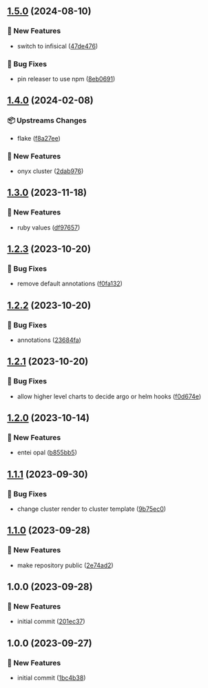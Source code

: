 ## [1.5.0](https://github.com/AtomiCloud/sulfoxide.bromine/compare/v1.4.0...v1.5.0) (2024-08-10)


### 🚀 New Features

* switch to infisical ([47de476](https://github.com/AtomiCloud/sulfoxide.bromine/commit/47de476bdb07fb61d9906276592652be88207d3e))


### 🐛 Bug Fixes

* pin releaser to use npm ([8eb0691](https://github.com/AtomiCloud/sulfoxide.bromine/commit/8eb0691d7d0fac70ec634994e95ecb6ebf47e689))

## [1.4.0](https://github.com/AtomiCloud/sulfoxide.bromine/compare/v1.3.0...v1.4.0) (2024-02-08)


### 📦 Upstreams Changes

* flake ([f8a27ee](https://github.com/AtomiCloud/sulfoxide.bromine/commit/f8a27ee179fc9ff377e93ec8767d19275e6e1398))


### 🚀 New Features

* onyx cluster ([2dab976](https://github.com/AtomiCloud/sulfoxide.bromine/commit/2dab976d91cf7fde236091767435792f7365324e))

## [1.3.0](https://github.com/AtomiCloud/sulfoxide.bromine/compare/v1.2.3...v1.3.0) (2023-11-18)


### 🚀 New Features

* ruby values ([df97657](https://github.com/AtomiCloud/sulfoxide.bromine/commit/df976571c33d2d3b2eb6991c9d16a0d437a6c29c))

## [1.2.3](https://github.com/AtomiCloud/sulfoxide.bromine/compare/v1.2.2...v1.2.3) (2023-10-20)


### 🐛 Bug Fixes

* remove default annotations ([f0fa132](https://github.com/AtomiCloud/sulfoxide.bromine/commit/f0fa13228985be89578598ac56130d241dce5242))

## [1.2.2](https://github.com/AtomiCloud/sulfoxide.bromine/compare/v1.2.1...v1.2.2) (2023-10-20)


### 🐛 Bug Fixes

* annotations ([23684fa](https://github.com/AtomiCloud/sulfoxide.bromine/commit/23684fa3548d7eff4920a9cdae5b48c387248432))

## [1.2.1](https://github.com/AtomiCloud/sulfoxide.bromine/compare/v1.2.0...v1.2.1) (2023-10-20)


### 🐛 Bug Fixes

* allow higher level charts to decide argo or helm hooks ([f0d674e](https://github.com/AtomiCloud/sulfoxide.bromine/commit/f0d674e09dfce51816876b2b96ac4e7cbb22a953))

## [1.2.0](https://github.com/AtomiCloud/sulfoxide.bromine/compare/v1.1.1...v1.2.0) (2023-10-14)


### 🚀 New Features

* entei opal ([b855bb5](https://github.com/AtomiCloud/sulfoxide.bromine/commit/b855bb5966167c6f54bb6988e66e21851b328bfe))

## [1.1.1](https://github.com/AtomiCloud/sulfoxide.bromine/compare/v1.1.0...v1.1.1) (2023-09-30)


### 🐛 Bug Fixes

* change cluster render to cluster template ([9b75ec0](https://github.com/AtomiCloud/sulfoxide.bromine/commit/9b75ec0036922c4b296aa69ead1fadc707419746))

## [1.1.0](https://github.com/AtomiCloud/sulfoxide.bromine/compare/v1.0.0...v1.1.0) (2023-09-28)


### 🚀 New Features

* make repository public ([2e74ad2](https://github.com/AtomiCloud/sulfoxide.bromine/commit/2e74ad265400e2997d29246aac059dceeba0970e))

## 1.0.0 (2023-09-28)


### 🚀 New Features

* initial commit ([201ec37](https://github.com/AtomiCloud/sulfoxide.bromine/commit/201ec37837cd0628774f5a1d51ca6c49a5507513))

## 1.0.0 (2023-09-27)


### 🚀 New Features

* initial commit ([1bc4b38](https://github.com/AtomiCloud/sulfoxide.oxygen/commit/1bc4b387fce4ed2fa5ac812adc054a0c6b516037))
